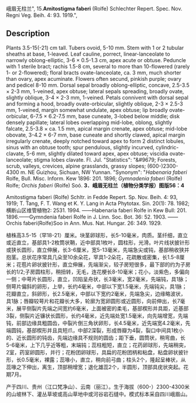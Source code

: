 峨眉无柱兰",
15.**Amitostigma faberi** (Rolfe) Schlechter Repert. Spec. Nov. Regni Veg. Beih. 4: 93. 1919.",

## Description
Plants 3.5-15(-21) cm tall. Tubers ovoid, 5-10 mm. Stem with 1 or 2 tubular sheaths at base, 1-leaved. Leaf cauline, porrect, linear-lanceolate to narrowly oblong-elliptic, 3-6 × 0.5-1.3 cm, apex acute or obtuse. Peduncle with 1 sterile bract; rachis 1.5-8 cm, several to more than 10-flowered (rarely 1- or 2-flowered); floral bracts ovate-lanceolate, ca. 3 mm, much shorter than ovary, apex acuminate. Flowers often secund, pinkish purple; ovary and pedicel 8-10 mm. Dorsal sepal broadly oblong-elliptic, concave, 2.5-3.5 × 2-3 mm, 1-veined, apex obtuse; lateral sepals spreading, broadly ovate, slightly oblique, 3-4 × 2-3 mm, 1-veined. Petals connivent with dorsal sepal and forming a hood, broadly ovate-orbicular, slightly oblique, 2-3 × 2.5-3 mm, 1-veined, margin somewhat undulate, apex obtuse; lip broadly ovate-orbicular, 6-7.5 × 6.2-7.5 mm, base cuneate, 3-lobed below middle; disk densely papillate; lateral lobes overlapping mid-lobe, oblong, slightly falcate, 2.5-3.8 × ca. 1.5 mm, apical margin crenate, apex obtuse; mid-lobe obovate, 3-4.2 × 6-7 mm, base cuneate and shortly clawed, apical margin irregularly crenate, deeply notched toward apex to form 2 distinct lobules, sinus with an obtuse tooth; spur pendulous, slightly incurved, cylindric-clavate, 5-6 mm, slightly dilated toward apex, apex obtuse; viscidia ovate-lanceolate; stigma lobes clavate. Fl. Jul.
  "Statistics": "&amp;#9679; Forests, scrub, valleys, crevices, alpine grasslands, grassy slopes; (600-)2300-4300 m. NE Guizhou, Sichuan, NW Yunnan.
  "Synonym": "*Habenaria faberi* Rolfe, Bull. Misc. Inform. Kew 1896: 201. 1896; *Gymnadenia faberi* (Rolfe) Rolfe; *Orchis faberi* (Rolfe) Soó.
**3．峨眉无柱兰（植物分类学报）图版56：4**

Amitostigma faberi (Rolfe) Schltr. in Fedde Repert. Sp. Nov. Beih. 4: 93, 1919; T. Tang, F. T. Wang et K. Y. Lang in Acta Phytotax. Sin. 20(1): 78. 1982;横断山区维管植物2: 2531. 1994. ——Habenaria faberi Rolfe in Kew Bull: 201. 1896.——Gymndenia faberi Rolfe in J. Linn. Soc. Bot. 36: 52. 1903. ——Orchis faberi(Rolfe)Soo in Ann. Mus. Nat. Hungar. 26: 349. 1929.

植株高3.5-15（罕18-21）厘米。块茎卵球形，长5-10毫米，肉质。茎纤细，直立或近直立，基部具1-2枚筒状鞘，近中部具1枚叶，圆柱形，光滑。叶片线状披针形或狭长圆形，直立伸展，长3-6厘米，宽5-13毫米，先端急尖或钝，基部稍收狭并抱茎。总状花序常具几朵至10余朵花，罕具1-2朵花，花疏散或密集，长1.5-8厘米；花苞片卵状披针形，直立伸展，先端渐尖，较子房短很多，最下部的约为子房长的1/2;子房圆柱形，稍扭转，无毛，连花梗长8-10毫米；花小，淡紫色，多偏向一侧；中萼片长圆形，直立，凹陷呈舟状，长3毫米，宽2毫米，先端钝，具1脉；侧萼片偏斜的卵形，上举，长约4毫米，中部以下宽1.5毫米，先端钝尖，具1脉；花瓣直立，斜卵形，长2.5毫米，中部以下宽约2毫米，先端急尖，边缘略波状，具1脉；唇瓣较萼片和花瓣长大多，轮廓为宽卵圆形或近圆形，向前伸出，长7毫米，展平侧裂片先端之间宽约6毫米，上面被密的柔毛，基部楔形并具距，近基部3裂，侧裂片近镰状长圆形，长约4毫米，近先端处宽1.5毫米，向先端增宽，先端钝，前部边缘具粗圆齿，中裂片倒三角状卵形，长4.5毫米，近先端宽4.2毫米，先端圆钝，基部楔形并且具短爪，中部2深裂，形成唇瓣为4裂，裂口中间具1枚小的、近长圆形的钝齿，先端边缘具不规则的圆齿；距下垂，圆筒状，稍弯曲，长5-6毫米，上下几乎近等粗，末端钝；蕊柱粗短，直立；花药卵球形，先端稍突，2室，药室卵圆形，并行；花粉团卵球形，具扁的花粉团柄和粘盘，粘盘卵状披针形，长0.5毫米，裸露；蕊喙小，直立，稍向前弓曲；柱头2个，隆起呈棒状，从蕊喙之下伸出，离生，顶部稍增宽；退化雄蕊2个，半圆形，顶部具疣状突起。花期7月。

产于四川、贵州（江口梵净山）、云南（丽江）。生于海拔（600-）2300-4300米的山坡林下、灌丛草坡或高山草地中或河谷岩石缝中。模式标本采自四川峨眉山。
